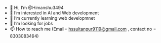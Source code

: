 - 👋 Hi, I’m @Himanshu3494
- 👀 I’m interested in AI and Web development
- 🌱 I’m currently learning web developmnet
- 💞️ I’m looking for jobs
- 📫 How to reach me (Email= hssultanpur9119@gmail.com , contact no = 8303083494)
  
